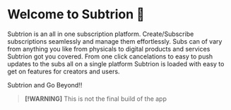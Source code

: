 # Welcome to Subtrion 👋

Subtrion is an all in one subscription platform. Create/Subscribe subscriptions seamlessly and manage them effortlessly. Subs can of vary from anything you like from physicals to digital products and services Subtrion got you covered. From one click cancelations to easy to push updates to the subs all on a single platform Subtrion is loaded with easy to get on features for creators and users.

Subtrion and Go Beyond!!

> **[!WARNING]** This is not the final build of the app
